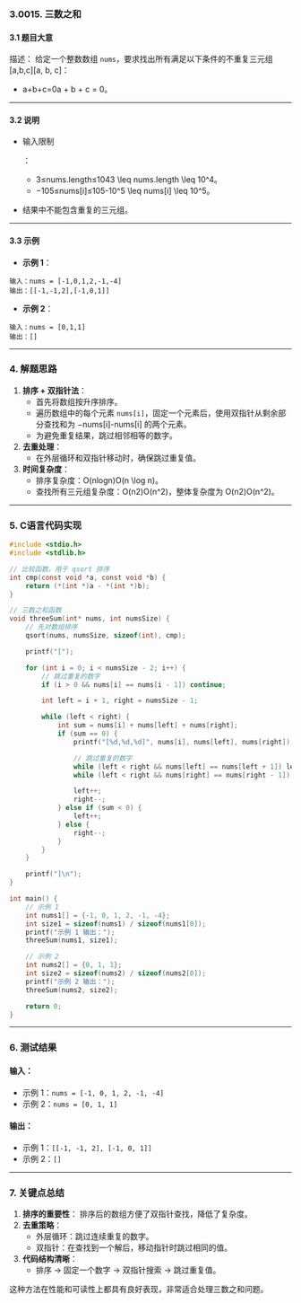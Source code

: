 ### **3.0015. 三数之和**

#### **3.1 题目大意**

描述：
 给定一个整数数组 `nums`，要求找出所有满足以下条件的不重复三元组 [a,b,c][a, b, c]：

- a+b+c=0a + b + c = 0。

------

#### **3.2 说明**

- 输入限制

  ：

  - 3≤nums.length≤1043 \leq nums.length \leq 10^4。
  - −105≤nums[i]≤105-10^5 \leq nums[i] \leq 10^5。

- 结果中不能包含重复的三元组。

------

#### **3.3 示例**

- **示例 1**：

```text
输入：nums = [-1,0,1,2,-1,-4]
输出：[[-1,-1,2],[-1,0,1]]
```

- **示例 2**：

```text
输入：nums = [0,1,1]
输出：[]
```

------

### **4. 解题思路**

1. **排序 + 双指针法**：
   - 首先将数组按升序排序。
   - 遍历数组中的每个元素 `nums[i]`，固定一个元素后，使用双指针从剩余部分查找和为 −nums[i]-nums[i] 的两个元素。
   - 为避免重复结果，跳过相邻相等的数字。
2. **去重处理**：
   - 在外层循环和双指针移动时，确保跳过重复值。
3. **时间复杂度**：
   - 排序复杂度：O(nlog⁡n)O(n \log n)。
   - 查找所有三元组复杂度：O(n2)O(n^2)，整体复杂度为 O(n2)O(n^2)。

------

### **5. C语言代码实现**

```c
#include <stdio.h>
#include <stdlib.h>

// 比较函数，用于 qsort 排序
int cmp(const void *a, const void *b) {
    return (*(int *)a - *(int *)b);
}

// 三数之和函数
void threeSum(int* nums, int numsSize) {
    // 先对数组排序
    qsort(nums, numsSize, sizeof(int), cmp);

    printf("[");

    for (int i = 0; i < numsSize - 2; i++) {
        // 跳过重复的数字
        if (i > 0 && nums[i] == nums[i - 1]) continue;

        int left = i + 1, right = numsSize - 1;

        while (left < right) {
            int sum = nums[i] + nums[left] + nums[right];
            if (sum == 0) {
                printf("[%d,%d,%d]", nums[i], nums[left], nums[right]);

                // 跳过重复的数字
                while (left < right && nums[left] == nums[left + 1]) left++;
                while (left < right && nums[right] == nums[right - 1]) right--;

                left++;
                right--;
            } else if (sum < 0) {
                left++;
            } else {
                right--;
            }
        }
    }

    printf("]\n");
}

int main() {
    // 示例 1
    int nums1[] = {-1, 0, 1, 2, -1, -4};
    int size1 = sizeof(nums1) / sizeof(nums1[0]);
    printf("示例 1 输出：");
    threeSum(nums1, size1);

    // 示例 2
    int nums2[] = {0, 1, 1};
    int size2 = sizeof(nums2) / sizeof(nums2[0]);
    printf("示例 2 输出：");
    threeSum(nums2, size2);

    return 0;
}
```

------

### **6. 测试结果**

#### **输入**：

- 示例 1：`nums = [-1, 0, 1, 2, -1, -4]`
- 示例 2：`nums = [0, 1, 1]`

#### **输出**：

- 示例 1：`[[-1, -1, 2], [-1, 0, 1]]`
- 示例 2：`[]`

------

### **7. 关键点总结**

1. **排序的重要性**：
    排序后的数组方便了双指针查找，降低了复杂度。
2. **去重策略**：
   - 外层循环：跳过连续重复的数字。
   - 双指针：在查找到一个解后，移动指针时跳过相同的值。
3. **代码结构清晰**：
   - 排序 → 固定一个数字 → 双指针搜索 → 跳过重复值。

这种方法在性能和可读性上都具有良好表现，非常适合处理三数之和问题。
